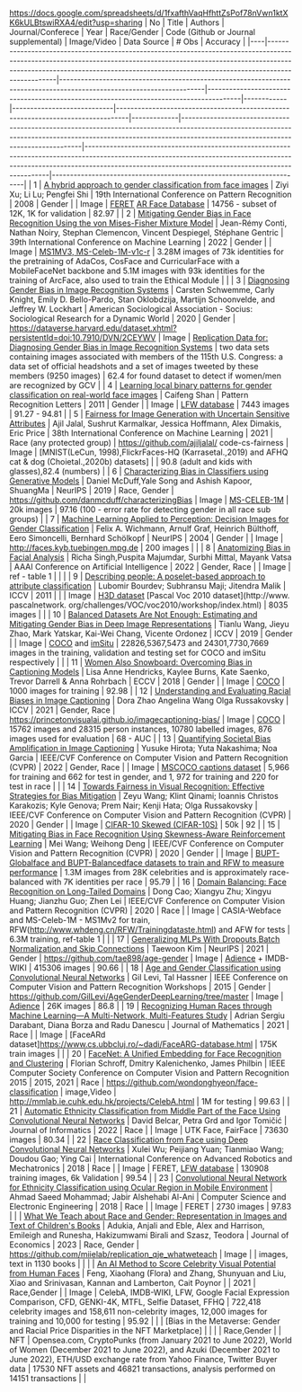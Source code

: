 https://docs.google.com/spreadsheets/d/1fxafthVaqHfhttZsPof78nVwn1ktXK6kULBtswiRXA4/edit?usp=sharing
| No | Title                                                                                                                                                                                                                                                       | Authors                                                                                                              | Journal/Conferece                                                                     | Year       | Race/Gender                | Code (Github or Journal supplemental)                                           | Image/Video | Data Source                                                                                                                                                                                                  | # Obs                                                                                                                                                                                                                          | Accuracy                                                             |
|----|-------------------------------------------------------------------------------------------------------------------------------------------------------------------------------------------------------------------------------------------------------------|----------------------------------------------------------------------------------------------------------------------|---------------------------------------------------------------------------------------|------------|----------------------------|---------------------------------------------------------------------------------|-------------|--------------------------------------------------------------------------------------------------------------------------------------------------------------------------------------------------------------|--------------------------------------------------------------------------------------------------------------------------------------------------------------------------------------------------------------------------------|----------------------------------------------------------------------|
| 1  | [A hybrid approach to gender classification from face images](https://ieeexplore.ieee.org/abstract/document/4761883)                                                                                                                                        | Ziyi Xu; Li Lu; Pengfei Shi                                                                                          | 19th International Conference on Pattern Recognition                                  | 2008       | Gender                     |                                                                                 | Image       | [FERET](https://www.nist.gov/itl/products-and-services/color-feret-database) [AR Face Database](https://www2.ece.ohio-state.edu/~aleix/ARdatabase.html)                                                      | 14756 - subset of 12K, 1K for validation                                                                                                                                                                                       | 82.97                                                                |
| 2  | [Mitigating Gender Bias in Face Recognition Using the von Mises-Fisher Mixture Model](https://proceedings.mlr.press/v162/conti22a.html)                                                                                                                     | Jean-Rémy Conti, Nathan Noiry, Stephan Clemencon, Vincent Despiegel, Stéphane Gentric                                | 39th International Conference on Machine Learning                                     | 2022       | Gender                     |                                                                                 | Image       |  [MS1MV3, MS-Celeb-1M-v1c-r](https://github.com/JDAI-CV/FaceX-Zoo/blob/main/training_mode/README.md)                                                                                                         | 3.28M images of 73k identities for the pretraining of AdaCos, CosFace and CurricularFace with a MobileFaceNet backbone and 5.1M images with 93k identities for the training of ArcFace, also used to train  the Ethical Module |                                                                      |
| 3  | [Diagnosing Gender Bias in Image Recognition Systems](https://journals.sagepub.com/doi/full/10.1177/2378023120967171#bibr68-2378023120967171)                                                                                                               | Carsten Schwemme, Carly Knight, Emily D. Bello-Pardo, Stan Oklobdzija, Martijn Schoonvelde, and Jeffrey W. Lockhart  | American Sociological Association - Socius: Sociological Research for a Dynamic World | 2020       | Gender                     | https://dataverse.harvard.edu/dataset.xhtml?persistentId=doi:10.7910/DVN/2CEYWV | Image       | [Replication Data for: Diagnosing Gender Bias in Image Recognition Systems](https://dataverse.harvard.edu/dataset.xhtml?persistentId=doi:10.7910/DVN/2CEYWV)                                                 | two data sets containing images associated with members of the 115th U.S. Congress: a data set of official headshots and a set of images tweeted by these members (9250 images)                                                | 62.4 for found dataset to detect if women/men are recognized by GCV  |
| 4  | [Learning local binary patterns for gender classification on real-world face images](https://www.sciencedirect.com/science/article/pii/S0167865511001607)                                                                                                   | Caifeng Shan                                                                                                         | Pattern Recognition Letters                                                           | 2011       | Gender                     |                                                                                 | Image       | [LFW database](http://vis-www.cs.umass.edu/lfw/)                                                                                                                                                             | 7443 images                                                                                                                                                                                                                    | 91.27 - 94.81                                                        |
| 5  | [Fairness for Image Generation with Uncertain Sensitive Attributes](https://proceedings.mlr.press/v139/jalal21b.html)                                                                                                                                       | Ajil Jalal, Sushrut Karmalkar, Jessica Hoffmann, Alex Dimakis, Eric Price                                            | 38th International Conference on Machine Learning                                     | 2021       | Race (any protected group) | https://github.com/ajiljalal/ code-cs-fairness                                  | Image       |  [MNIST(LeCun, 1998),FlickrFaces-HQ (Karrasetal.,2019) and AFHQ cat & dog (Choietal.,2020b) datasets]                                                                                                        |                                                                                                                                                                                                                                | 90.8 (adult and kids with glasses),82.4  (numbers)                   |
| 6  | [Characterizing Bias in Classifiers using Generative Models](https://proceedings.neurips.cc/paper_files/paper/2019/file/7f018eb7b301a66658931cb8a93fd6e8-Paper.pdf)                                                                                         | Daniel McDuff,Yale Song and Ashish Kapoor, ShuangMa                                                                  | NeurIPS                                                                               | 2019       | Race, Gender               | https://github.com/danmcduff/characterizingBias                                 | Image       | [MS-CELEB-1M]( https://github.com/JDAI-CV/FaceX-Zoo/blob/main/training_mode/README.md)                                                                                                                       | 20k images                                                                                                                                                                                                                     | 97.16 (100 - error rate for detecting gender in all race sub groups) |
| 7  | [Machine Learning Applied to Perception: Decision Images for Gender Classification](https://papers.nips.cc/paper_files/paper/2004/hash/1b113258af3968aaf3969ca67e744ff8-Abstract.html)                                                                      | Felix A. Wichmann, Arnulf Graf, Heinrich Bülthoff, Eero Simoncelli, Bernhard Schölkopf                               | NeurIPS                                                                               | 2004       | Gender                     |                                                                                 | Image       | http://faces.kyb.tuebingen.mpg.de                                                                                                                                                                            | 200 images                                                                                                                                                                                                                     |                                                                      |
| 8  | [Anatomizing Bias in Facial Analysis](https://ojs.aaai.org/index.php/AAAI/article/view/21500)                                                                                                                                                               | Richa Singh,Puspita Majumdar, Surbhi Mittal, Mayank Vatsa                                                            | AAAI Conference on Artificial Intelligence                                            | 2022       | Gender, Race               |                                                                                 | Image       | ref - table 1                                                                                                                                                                                                |                                                                                                                                                                                                                                |                                                                      |
| 9  | [Describing people: A poselet-based approach to attribute classification](https://ieeexplore.ieee.org/abstract/document/6126413)                                                                                                                            | Lubomir Bourdev; Subhransu Maji; Jitendra Malik                                                                      | ICCV                                                                                  | 2011       |                            |                                                                                 | Image       | [H3D dataset](https://usa.honda-ri.com/h3d) [Pascal Voc 2010 dataset](http://www. pascalnetwork. org/challenges/VOC/voc2010/workshop/index.html)                                                             | 8035  images                                                                                                                                                                                                                   |                                                                      |
| 10 | [Balanced Datasets Are Not Enough: Estimating and Mitigating Gender Bias in Deep Image Representations](https://openaccess.thecvf.com/content_ICCV_2019/papers/Wang_Balanced_Datasets_Are_Not_Enough_Estimating_and_Mitigating_Gender_Bias_ICCV_2019_paper) | Tianlu Wang, Jieyu Zhao, Mark Yatskar, Kai-Wei Chang, Vicente Ordonez                                                | ICCV                                                                                  | 2019       | Gender                     |                                                                                 | Image       | [COCO](https://cocodataset.org/#home) and [imSitu](http://imsitu.org/)                                                                                                                                       | 22826,5367,5473 and 24301,7730,7669 images in the training, validation and testing set for COCO and imSitu respectively                                                                                                        |                                                                      |
| 11 | [Women Also Snowboard: Overcoming Bias in Captioning Models](https://openaccess.thecvf.com/content_ECCV_2018/papers/Lisa_Anne_Hendricks_Women_also_Snowboard_ECCV_2018_paper)                                                                               | Lisa Anne Hendricks, Kaylee Burns, Kate Saenko, Trevor Darrell & Anna Rohrbach                                       | ECCV                                                                                  | 2018       | Gender                     |                                                                                 | Image       | [COCO](https://cocodataset.org/#home)                                                                                                                                                                        | 1000 images for training                                                                                                                                                                                                       | 92.98                                                                |
| 12 | [Understanding and Evaluating Racial Biases in Image Captioning](https://openaccess.thecvf.com/content/ICCV2021/papers/Zhao_Understanding_and_Evaluating_Racial_Biases_in_Image_Captioning_ICCV_2021_paper)                                                 | Dora Zhao   Angelina Wang   Olga Russakovsky                                                                         | ICCV                                                                                  | 2021       | Gender, Race               | https://princetonvisualai.github.io/imagecaptioning-bias/                       | Image       | [COCO](https://cocodataset.org/#home)                                                                                                                                                                        | 15762 images and 28315 person instances, 10780 labelled images, 876 images used for evaluation                                                                                                                                 | 68 - AUC                                                             |
| 13 | [Quantifying Societal Bias Amplification in Image Captioning](https://ieeexplore.ieee.org/document/9880317)                                                                                                                                                 | Yusuke Hirota; Yuta Nakashima; Noa Garcia                                                                            | IEEE/CVF Conference on Computer Vision and Pattern Recognition (CVPR)                 | 2022       | Gender, Race               |                                                                                 | Image       | [MSCOCO captions dataset](https://cocodataset.org/#home)                                                                                                                                                     | 5,966 for training and 662 for test in gender, and 1, 972 for training and 220 for test in race                                                                                                                                |                                                                      |
| 14 | [Towards Fairness in Visual Recognition: Effective Strategies for Bias Mitigation](https://ieeexplore.ieee.org/document/9156668)                                                                                                                            | Zeyu Wang; Klint Qinami; Ioannis Christos Karakozis; Kyle Genova; Prem Nair; Kenji Hata; Olga Russakovsky            | IEEE/CVF Conference on Computer Vision and Pattern Recognition (CVPR)                 | 2020       | Gender                     |                                                                                 | Image       | [CIFAR-10 Skewed (CIFAR-10S)](https://www.cs.toronto.edu/~kriz/cifar.html)                                                                                                                                   | 50k                                                                                                                                                                                                                            | 92                                                                   |
| 15 | [Mitigating Bias in Face Recognition Using Skewness-Aware Reinforcement Learning](https://ieeexplore.ieee.org/document/9156925)                                                                                                                             | Mei Wang; Weihong Deng                                                                                               | IEEE/CVF Conference on Computer Vision and Pattern Recognition (CVPR)                 | 2020       | Gender                     |                                                                                 | Image       | [BUPT-Globalface and BUPT-Balancedface datasets to train and RFW to measure performance](http://www.whdeng.cn/RFW/Trainingdataste.html)                                                                      | 1.3M images from 28K celebrities and is approximately race-balanced with 7K identities per race                                                                                                                                | 95.79                                                                |
| 16 | [Domain Balancing: Face Recognition on Long-Tailed Domains](https://ieeexplore.ieee.org/document/9157174)                                                                                                                                                   | Dong Cao; Xiangyu Zhu; Xingyu Huang; Jianzhu Guo; Zhen Lei                                                           | IEEE/CVF Conference on Computer Vision and Pattern Recognition (CVPR)                 | 2020       | Race                       |                                                                                 | Image       | CASIA-Webface and MS-Celeb-1M - MS1Mv2 for train, RFW(http://www.whdeng.cn/RFW/Trainingdataste.html) and AFW for tests                                                                                       | 6.3M training, ref-table 1                                                                                                                                                                                                     |                                                                      |
| 17 | [Generalizing MLPs With Dropouts,Batch Normalization,and Skip Connections](https://paperswithcode.com/paper/generalizing-mlps-with-dropouts-batch)                                                                                                          | Taewoon Kim                                                                                                          | NeurIPS                                                                               | 2021       | Gender                     | https://github.com/tae898/age-gender                                            | Image       | [Adience]( https://paperswithcode.com/dataset/adience) + IMDB-WIKI                                                                                                                                           | 415306 images                                                                                                                                                                                                                  | 90.66                                                                |
| 18 | [Age and Gender Classification using Convolutional Neural Networks](https://paperswithcode.com/paper/age-and-gender-classification-using)                                                                                                                   |  Gil Levi, Tal Hassner                                                                                               | IEEE Conference on Computer Vision and Pattern Recognition Workshops                  | 2015       | Gender                     | https://github.com/GilLevi/AgeGenderDeepLearning/tree/master                    | Image       | [Adience]( https://paperswithcode.com/dataset/adience)                                                                                                                                                       | 26K images                                                                                                                                                                                                                     | 86.8                                                                 |
| 19 | [Recognizing Human Races through Machine Learning—A Multi-Network, Multi-Features Study](https://www.mdpi.com/2227-7390/9/2/195)                                                                                                                            | Adrian Sergiu Darabant, Diana Borza and Radu Danescu                                                                 | Journal of Mathematics                                                                | 2021       | Race                       |                                                                                 | Image       | [FaceARd dataset]https://www.cs.ubbcluj.ro/~dadi/FaceARG-database.html                                                                                                                                       | 175K train images                                                                                                                                                                                                              |                                                                      |
| 20 | [FaceNet: A Unified Embedding for Face Recognition and Clustering](https://arxiv.org/abs/1503.03832)                                                                                                                                                        | Florian Schroff, Dmitry Kalenichenko, James Philbin                                                                  |  IEEE Computer Society Conference on Computer Vision and Pattern Recognition 2015     | 2015, 2021 | Race                       | https://github.com/wondonghyeon/face-classification                             | image,Video | http://mmlab.ie.cuhk.edu.hk/projects/CelebA.html                                                                                                                                                             | 1M for testing                                                                                                                                                                                                                 | 99.63                                                                |
| 21 | [Automatic Ethnicity Classification from Middle Part of the Face Using Convolutional Neural Networks](https://www.mdpi.com/2227-9709/9/1/18)                                                                                                                | David Belcar, Petra Grd and Igor Tomičić                                                                             | Journal of Informatics                                                                | 2022       | Race                       |                                                                                 | Image       | UTK Face, FairFace                                                                                                                                                                                           | 73630 images                                                                                                                                                                                                                   | 80.34                                                                |
| 22 | [Race Classification from Face using Deep Convolutional Neural Networks](https://ieeexplore.ieee.org/abstract/document/8610704)                                                                                                                             | Xulei Wu; Peijiang Yuan; Tianmiao Wang; Doudou Gao; Ying Cai                                                         | International Conference on Advanced Robotics and Mechatronics                        | 2018       | Race                       |                                                                                 | Image       | FERET, [LFW database](http://vis-www.cs.umass.edu/lfw/)                                                                                                                                                      | 130908 training images, 6k Validation                                                                                                                                                                                          | 99.54                                                                |
| 23 | [Convolutional Neural Network for Ethnicity Classification using Ocular Region in Mobile Environment](https://ieeexplore.ieee.org/abstract/document/8674194)                                                                                                | Ahmad Saeed Mohammad; Jabir Alshehabi Al-Ani                                                                         | Computer Science and Electronic Engineering                                           | 2018       | Race                       |                                                                                 | Image       | FERET                                                                                                                                                                                                        | 2730 images                                                                                                                                                                                                                    | 97.83                                                                |
|    | [What We Teach about Race and Gender: Representation in Images and Text of Children's Books](https://papers.ssrn.com/sol3/papers.cfm?abstract_id=4462613)                                                                                                   | Adukia, Anjali and Eble, Alex and Harrison, Emileigh and Runesha, Hakizumwami Birali and Szasz, Teodora              | Journal of Economics                                                                  | 2023       | Race, Gender               | https://github.com/miielab/replication_qje_whatweteach                          | Image       |                                                                                                                                                                                                              | images, text in 1130 books                                                                                                                                                                                                     |                                                                      |
|    | [An AI Method to Score Celebrity Visual Potential from Human Faces](https://papers.ssrn.com/sol3/papers.cfm?abstract_id=4462613)                                                                                                                            | Feng, Xiaohang (Flora) and Zhang, Shunyuan and Liu, Xiao and Srinivasan, Kannan and Lamberton, Cait Poynor           |                                                                                       | 2021       | Race,Gender                |                                                                                 | Image       | CelebA, IMDB-WIKI, LFW, Google Facial Expression Comparison, CFD, GENKI-4K, MTFL, Selfie Dataset, FFHQ                                                                                                       | 722,418 celebrity images and 158,611 non-celebrity images, 12,000 images for training and 10,000 for testing                                                                                                                   | 95.92                                                                |
|    | [Bias in the Metaverse: Gender and Racial Price Disparities in the NFT Marketplace]                                                                                                                                                                         |                                                                                                                      |                                                                                       |            | Race,Gender                |                                                                                 | NFT         | Opensea.com, CryptoPunks (from January 2021 to June 2022), World of Women (December 2021 to June 2022), and Azuki (December 2021 to June 2022), ETH/USD exchange rate from Yahoo Finance, Twitter Buyer data | 17530 NFT assets and 46821 transactions, analysis performed on 14151 transactions                                                                                                                                              |                                                                      |
